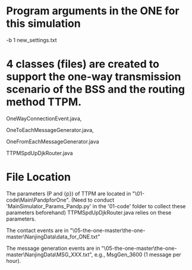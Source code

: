# Program arguments in the ONE for this simulation
-b 1 new_settings.txt

# 4 classes (files) are created to support the one-way transmission scenario of the BSS and the routing method TTPM.
OneWayConnectionEvent.java,

OneToEachMessageGenerator.java,

OneFromEachMessageGenerator.java

TTPMSpdUpDjkRouter.java

# File Location
The parameters (P and {p}) of TTPM are located in "\01-code\Main\PandpforOne".
(Need to conduct 'MainSimulator_Params_Pandp.py' in the '01-code' folder to collect these parameters beforehand)
TTPMSpdUpDjkRouter.java relies on these parameters.

The contact events are in "\05-the-one-master\the-one-master\NanjingData\data_for_ONE.txt"

The message generation events are in "\05-the-one-master\the-one-master\NanjingData\MSG_XXX.txt", e.g., MsgGen_3600 (1 message per hour).

